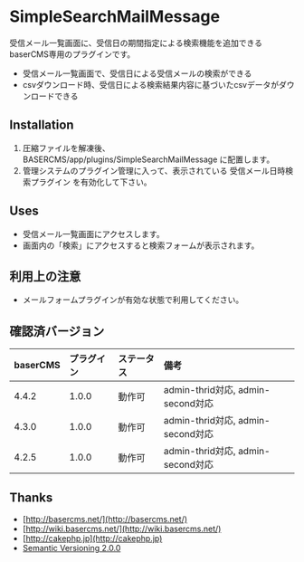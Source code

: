 # SimpleSearchMailMessage

受信メール一覧画面に、受信日の期間指定による検索機能を追加できるbaserCMS専用のプラグインです。

- 受信メール一覧画面で、受信日による受信メールの検索ができる
- csvダウンロード時、受信日による検索結果内容に基づいたcsvデータがダウンロードできる


## Installation
1. 圧縮ファイルを解凍後、BASERCMS/app/plugins/SimpleSearchMailMessage に配置します。
2. 管理システムのプラグイン管理に入って、表示されている 受信メール日時検索プラグイン を有効化して下さい。


## Uses
- 受信メール一覧画面にアクセスします。
- 画面内の「検索」にアクセスすると検索フォームが表示されます。


## 利用上の注意
- メールフォームプラグインが有効な状態で利用してください。


## 確認済バージョン

|baserCMS|プラグイン|ステータス|備考|
|:--|:--|:--|:--|
|4.4.2|1.0.0|動作可|admin-thrid対応, admin-second対応|
|4.3.0|1.0.0|動作可|admin-thrid対応, admin-second対応|
|4.2.5|1.0.0|動作可|admin-thrid対応, admin-second対応|


## Thanks

- [http://basercms.net/](http://basercms.net/)
- [http://wiki.basercms.net/](http://wiki.basercms.net/)
- [http://cakephp.jp](http://cakephp.jp)
- [Semantic Versioning 2.0.0](http://semver.org/lang/ja/)
